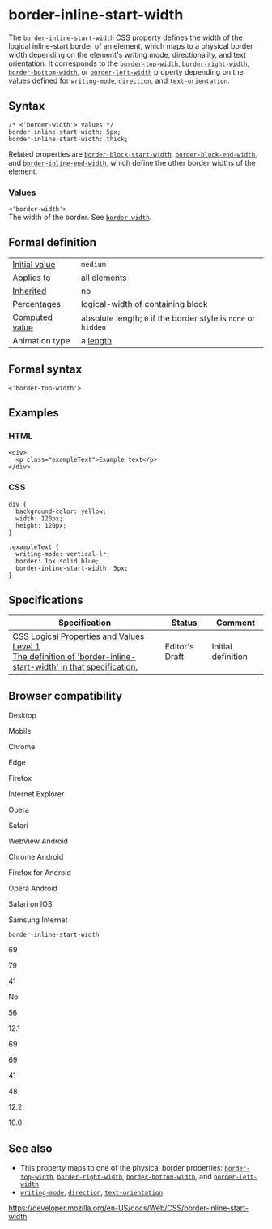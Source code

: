 # border-inline-start-width

The `border-inline-start-width` [CSS](https://developer.mozilla.org/en-US/docs/Web/CSS) property defines the width of the logical inline-start border of an element, which maps to a physical border width depending on the element's writing mode, directionality, and text orientation. It corresponds to the [`border-top-width`](border-top-width), [`border-right-width`](border-right-width), [`border-bottom-width`](border-bottom-width), or [`border-left-width`](border-left-width) property depending on the values defined for [`writing-mode`](writing-mode), [`direction`](direction), and [`text-orientation`](text-orientation).

## Syntax

    /* <'border-width'> values */
    border-inline-start-width: 5px;
    border-inline-start-width: thick;

Related properties are [`border-block-start-width`](border-block-start-width), [`border-block-end-width`](border-block-end-width), and [`border-inline-end-width`](border-inline-end-width), which define the other border widths of the element.

### Values

`<'border-width'>`  
The width of the border. See [`border-width`](border-width).

## Formal definition

<table><tbody><tr class="odd"><td><a href="initial_value">Initial value</a></td><td><code>medium</code></td></tr><tr class="even"><td>Applies to</td><td>all elements</td></tr><tr class="odd"><td><a href="inheritance">Inherited</a></td><td>no</td></tr><tr class="even"><td>Percentages</td><td>logical-width of containing block</td></tr><tr class="odd"><td><a href="computed_value">Computed value</a></td><td>absolute length; <code>0</code> if the border style is <code>none</code> or <code>hidden</code></td></tr><tr class="even"><td>Animation type</td><td>a <a href="length#interpolation">length</a></td></tr></tbody></table>

## Formal syntax

    <'border-top-width'>

## Examples

### HTML

    <div>
      <p class="exampleText">Example text</p>
    </div>

### CSS

    div {
      background-color: yellow;
      width: 120px;
      height: 120px;
    }

    .exampleText {
      writing-mode: vertical-lr;
      border: 1px solid blue;
      border-inline-start-width: 5px;
    }

## Specifications

<table><thead><tr class="header"><th>Specification</th><th>Status</th><th>Comment</th></tr></thead><tbody><tr class="odd"><td><a href="https://drafts.csswg.org/css-logical/#propdef-border-inline-start-width">CSS Logical Properties and Values Level 1<br />
<span class="small">The definition of 'border-inline-start-width' in that specification.</span></a></td><td><span class="spec-ed">Editor's Draft</span></td><td>Initial definition</td></tr></tbody></table>

## Browser compatibility

Desktop

Mobile

Chrome

Edge

Firefox

Internet Explorer

Opera

Safari

WebView Android

Chrome Android

Firefox for Android

Opera Android

Safari on IOS

Samsung Internet

`border-inline-start-width`

69

79

41

No

56

12.1

69

69

41

48

12.2

10.0

## See also

- This property maps to one of the physical border properties: [`border-top-width`](border-top-width), [`border-right-width`](border-right-width), [`border-bottom-width`](border-bottom-width), and [`border-left-width`](border-left-width)
- [`writing-mode`](writing-mode), [`direction`](direction), [`text-orientation`](text-orientation)

<a href="https://developer.mozilla.org/en-US/docs/Web/CSS/border-inline-start-width" class="_attribution-link">https://developer.mozilla.org/en-US/docs/Web/CSS/border-inline-start-width</a>
